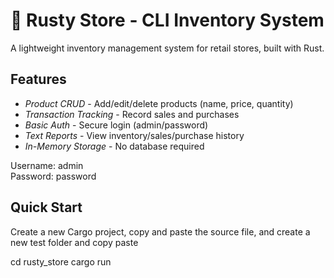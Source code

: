 # 🛒 Rusty Store - CLI Inventory System

A lightweight inventory management system for retail stores, built with Rust.

## Features
- *Product CRUD* - Add/edit/delete products (name, price, quantity)
- *Transaction Tracking* - Record sales and purchases
- *Basic Auth* - Secure login (admin/password)
- *Text Reports* - View inventory/sales/purchase history
- *In-Memory Storage* - No database required

Username: admin  
     Password: password

## Quick Start
Create a new Cargo project, copy and paste the source file, and create a new test folder and copy paste

cd rusty_store
cargo run

